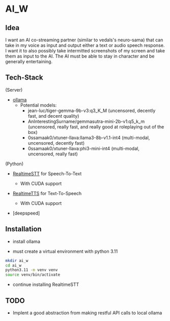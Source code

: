 # AI_W

## Idea

I want an AI co-streaming partner (similar to vedals's neuro-sama) that can
take in my voice as input and output either a text or audio speech response. I
want it to also possibly take intermitted screenshots of my screen and take
them as input to the AI. The AI must be able to stay in character and be
generally entertaining.

## Tech-Stack

(Server)

- [ollama](https://github.com/ollama/ollama)
  - Potential models:
    - jean-luc/tiger-gemma-9b-v3:q3_K_M (uncensored, decently fast, and decent quality)
    - AnInterestingSurname/gemmasutra-mini-2b-v1:q5_k_m (uncensored, really
      fast, and really good at roleplaying out of the box)
    - 0ssamaak0/xtuner-llava:llama3-8b-v1.1-int4 (multi-modal, uncensored, decently fast)
    - 0ssamaak0/xtuner-llava:phi3-mini-int4 (multi-modal, uncensored, really fast)

(Python)

- [RealtimeSTT](https://github.com/KoljaB/RealtimeSTT) for Speech-To-Text
  - With CUDA support
- [RealtimeTTS](https://github.com/KoljaB/RealtimeTTS) for Text-To-Speech
  - With CUDA support

- [deepspeed]

<!--TODO: Find Text-To-Speech library-->
<!--A tip I learned from a video is to pass the past few sentences of the back
and forth conversation back to the LLM when prompting it as it helps it to
remember the context.-->

## Installation

- install ollama

- must create a virtual environment with python 3.11

```bash
mkdir ai_w
cd ai_w
python3.11 -m venv venv
source venv/bin/activate
```

- continue installing RealtimeSTT

## TODO

- Implent a good abstraction from making restful API calls to local ollama
